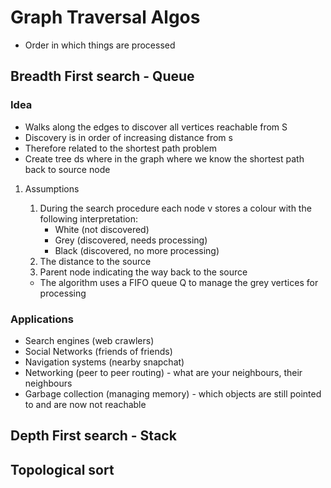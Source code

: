 # Graph Traversal Algos

- Order in which things are processed

## Breadth First search - Queue

### Idea

- Walks along the edges to discover all vertices reachable from S
- Discovery is in order of increasing distance from s
- Therefore related to the shortest path problem
- Create tree ds where in the graph where we know the shortest path back
  to source node

1.  Assumptions

    1.  During the search procedure each node v stores a colour with the
        following interpretation:
        - White (not discovered)
        - Grey (discovered, needs processing)
        - Black (discovered, no more processing)
    2.  The distance to the source
    3.  Parent node indicating the way back to the source

    - The algorithm uses a FIFO queue Q to manage the grey vertices for
      processing

### Applications

- Search engines (web crawlers)
- Social Networks (friends of friends)
- Navigation systems (nearby snapchat)
- Networking (peer to peer routing) - what are your neighbours, their
  neighbours
- Garbage collection (managing memory) - which objects are still pointed
  to and are now not reachable

## Depth First search - Stack

## Topological sort
